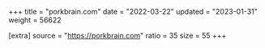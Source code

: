 +++
title = "porkbrain.com"
date = "2022-03-22"
updated = "2023-01-31"
weight = 56622

[extra]
source = "https://porkbrain.com"
ratio = 35
size = 55
+++
